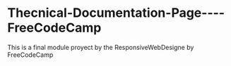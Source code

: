 # Thecnical-Documentation-Page----FreeCodeCamp
This is a final module proyect by the ResponsiveWebDesigne by FreeCodeCamp
